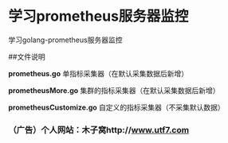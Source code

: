 # 学习prometheus服务器监控

学习golang-prometheus服务器监控

##文件说明

**prometheus.go**  单指标采集器（在默认采集数据后新增）

**prometheusMore.go**  集群的指标采集器（在默认采集数据后新增）

**prometheusCustomize.go**  自定义的指标采集器（不采集默认数据）

### （广告）个人网站：木子窝http://www.utf7.com
